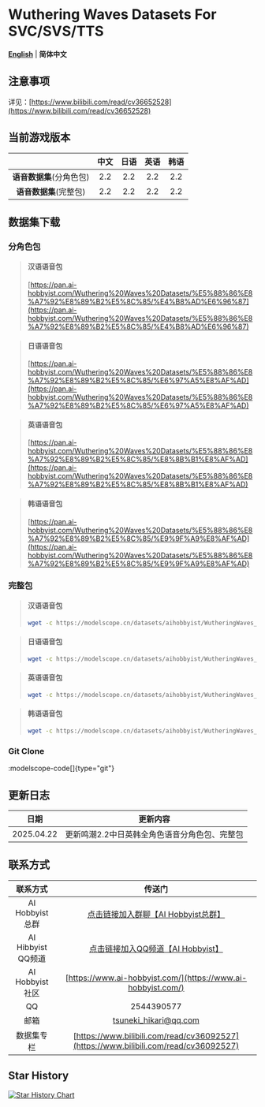 # Wuthering Waves Datasets For SVC/SVS/TTS
[**English**](./README.md) | **简体中文**

## 注意事项

详见：[https://www.bilibili.com/read/cv36652528](https://www.bilibili.com/read/cv36652528)

## 当前游戏版本

|                          | 中文 | 日语 | 英语 | 韩语 |
| :----------------------: | :--: | :--: | :--: | :--: |
| **语音数据集**(分角色包) | 2.2  | 2.2  | 2.2  | 2.2  |
|  **语音数据集**(完整包)  | 2.2  | 2.2  | 2.2  | 2.2  |

## 数据集下载
### 分角色包
>#### 汉语语音包
>[https://pan.ai-hobbyist.com/Wuthering%20Waves%20Datasets/%E5%88%86%E8%A7%92%E8%89%B2%E5%8C%85/%E4%B8%AD%E6%96%87](https://pan.ai-hobbyist.com/Wuthering%20Waves%20Datasets/%E5%88%86%E8%A7%92%E8%89%B2%E5%8C%85/%E4%B8%AD%E6%96%87)

>#### 日语语音包
>[https://pan.ai-hobbyist.com/Wuthering%20Waves%20Datasets/%E5%88%86%E8%A7%92%E8%89%B2%E5%8C%85/%E6%97%A5%E8%AF%AD](https://pan.ai-hobbyist.com/Wuthering%20Waves%20Datasets/%E5%88%86%E8%A7%92%E8%89%B2%E5%8C%85/%E6%97%A5%E8%AF%AD)

>#### 英语语音包
>[https://pan.ai-hobbyist.com/Wuthering%20Waves%20Datasets/%E5%88%86%E8%A7%92%E8%89%B2%E5%8C%85/%E8%8B%B1%E8%AF%AD](https://pan.ai-hobbyist.com/Wuthering%20Waves%20Datasets/%E5%88%86%E8%A7%92%E8%89%B2%E5%8C%85/%E8%8B%B1%E8%AF%AD)

>#### 韩语语音包
>[https://pan.ai-hobbyist.com/Wuthering%20Waves%20Datasets/%E5%88%86%E8%A7%92%E8%89%B2%E5%8C%85/%E9%9F%A9%E8%AF%AD](https://pan.ai-hobbyist.com/Wuthering%20Waves%20Datasets/%E5%88%86%E8%A7%92%E8%89%B2%E5%8C%85/%E9%9F%A9%E8%AF%AD)

### 完整包
>#### 汉语语音包
> ```bash 
>wget -c https://modelscope.cn/datasets/aihobbyist/WutheringWaves_Dataset/resolve/master/WutheringWaves2.2_CN.7z
>```

>#### 日语语音包
> ```bash 
>wget -c https://modelscope.cn/datasets/aihobbyist/WutheringWaves_Dataset/resolve/master/WutheringWaves2.2_JP.7z
>```

>#### 英语语音包
> ```bash 
>wget -c https://modelscope.cn/datasets/aihobbyist/WutheringWaves_Dataset/resolve/master/WutheringWaves2.2_EN.7z
>```

>#### 韩语语音包
> ```bash 
>wget -c https://modelscope.cn/datasets/aihobbyist/WutheringWaves_Dataset/resolve/master/WutheringWaves2.2_KR.7z
>```

### Git Clone
:modelscope-code[]{type="git"}
## 更新日志

|    日期    |                 更新内容                  |
| :--------: | :---------------------------------------: |
| 2025.04.22| 更新鸣潮2.2中日英韩全角色语音分角色包、完整包 |


## 联系方式

|      联系方式      |                            传送门                            |
| :----------------: | :----------------------------------------------------------: |
| AI Hobbyist总群 | [点击链接加入群聊【AI Hobbyist总群】](https://qm.qq.com/q/Ii0OLQTF2U) |
| AI Hibbyist QQ频道 | [点击链接加入QQ频道【AI Hobbyist】](https://pd.qq.com/s/8c2wkdwyl) |
|   AI Hobbyist社区   | [https://www.ai-hobbyist.com/](https://www.ai-hobbyist.com/) |
|         QQ         |                          2544390577                          |
|        邮箱        |                    tsuneki_hikari@qq.com                     |
|        数据集专栏        |                    [https://www.bilibili.com/read/cv36092527](https://www.bilibili.com/read/cv36092527)                     |

## Star History

[![Star History Chart](https://api.star-history.com/svg?repos=AI-Hobbyist/WutheringWaves_Datasets&type=Date)](https://star-history.com/#AI-Hobbyist/WutheringWaves_Datasets&Date)

